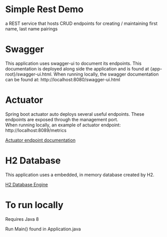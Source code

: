 # Simple Rest Demo
a REST service that hosts CRUD endpoints for creating / maintaining first name, last name pairings

# Swagger
This application uses swagger-ui to document its endpoints. This documentation is deployed along side the application and is found at {app-root}/swagger-ui.html.
 When running locally, the swagger documentation can be found at: http://localhost:8080/swagger-ui.html 

# Actuator
Spring boot actuator auto deploys several useful endpoints. These endpoints are exposed through the management port.  
When running locally, an example of actuator endpoint: http://localhost:8089/metrics

[Actuator endpoint documentation](https://docs.spring.io/spring-boot/docs/current/reference/html/production-ready-features.html "Production Ready Features")

# H2 Database
This application uses a embedded, in memory database created by H2. 

[H2 Database Engine](https://www.h2database.com/html/main.html "H2 landing page")

# To run locally
Requires Java 8

Run Main() found in Application.java
